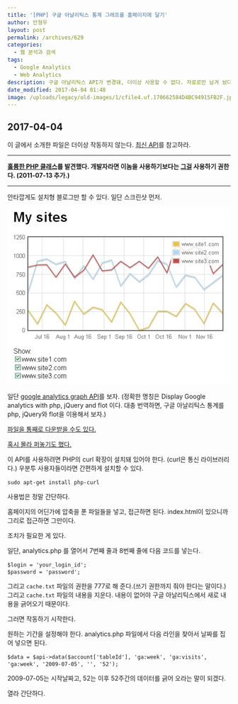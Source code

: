 ```yaml
---
title: '[PHP] 구글 아날리틱스 통계 그래프를 홈페이지에 달기'
author: 안형우
layout: post
permalink: /archives/629
categories:
  - 웹 분석과 검색
tags:
  - Google Analytics
  - Web Analytics
description: 구글 아날리틱스 API가 변경돼, 더이상 사용할 수 없다. 자료로만 남겨 놨다.
date_modified: 2017-04-04 01:48
image: /uploads/legacy/old-images/1/cfile4.uf.170662584D4BC94915FB2F.jpg
---
```


## 2017-04-04

이 글에서 소개한 파일은 더이상 작동하지 않는다.  [최신 API](https://developers.google.com/analytics/)를 참고하라. 

---

**[훌륭한 PHP 클래스][1]를 발견했다. 개발자라면 이놈을 사용하기보다는 [그걸][1] 사용하기 권한다. (2011-07-13 추가.)**

---

안타깝게도 설치형 블로그만 할 수 있다. 일단 스크린샷 먼저.

![](/uploads/legacy/old-images/1/cfile4.uf.170662584D4BC94915FB2F.jpg)

일단 [google analytics graph API]를 보자. (정확한 명칭은 Display Google analytics with php, jQuery and flot 이다. 대충 번역하면, 구글 아날리틱스 통계를 php, jQuery와 flot을 이용해서 보자.)

[google analytics graph API]: http://www.myphpetc.com/2009/12/display-google-analytics-with-php.html

[파일을 통째로 다운받을 수도 있다.](http://sites.google.com/site/myphpetc/Home/analytics.zip)

[혹시 몰라 퍼놓기도 했다.](/uploads/legacy/old-images/1/analytics.zip)
  
이 API를 사용하려면 PHP의 curl 확장이 설치돼 있어야 한다. (curl은 통신 라이브러리다.) 우분투 사용자들이라면 간편하게 설치할 수 있다.

    sudo apt-get install php-curl

사용법은 정말 간단하다.

홈페이지의 어딘가에 압축을 푼 파일들을 넣고, 접근하면 된다. index.html이 있으니까 그리로 접근하면 그만이다.

조치가 필요한 게 있다.

일단, analytics.php 를 열어서 7번째 줄과 8번째 줄에 다음 코드를 넣는다.

    $login = 'your_login_id';
    $password = 'password';

그리고 `cache.txt` 파일의 권한을 777로 해 준다.(쓰기 권한까지 줘야 한다는 말이다.) 그리고 `cache.txt` 파일의 내용을 지운다. 내용이 없어야 구글 아날리틱스에서 새로 내용을 긁어오기 때문이다.

그러면 작동하기 시작한다.

원하는 기간을 설정해야 한다. analytics.php 파일에서 다음 라인을 찾아서 날짜를 집어 넣으면 된다.

    $data = $api->data($account['tableId'], 'ga:week', 'ga:visits', 'ga:week', '2009-07-05', '', '52');

2009-07-05는 시작날짜고, 52는 이후 52주간의 데이터를 긁어 오라는 말이 되겠다.

열라 간단하다.

[1]: /archives/1469
